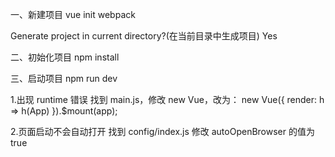 一、新建项目
vue init webpack

Generate project in current directory?(在当前目录中生成项目) Yes

二、初始化项目
npm install

三、启动项目
npm run dev

1.出现 runtime 错误
找到 main.js，修改 new Vue，改为：
new Vue({
render: h => h(App)
}).\$mount(app);

2.页面启动不会自动打开
找到 config/index.js
修改 autoOpenBrowser 的值为 true
